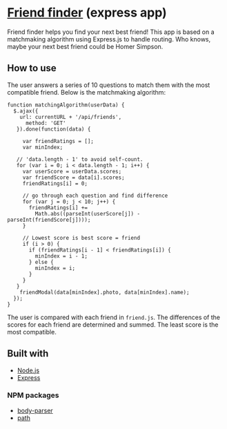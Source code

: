 # [Friend finder](https://simpson-finder.herokuapp.com/) (express app)
Friend finder helps you find your next best friend! This app is based on a matchmaking algorithm using Express.js to handle routing. Who knows, maybe your next best friend could be Homer Simpson.

## How to use
The user answers a series of 10 questions to match them with the most compatible friend. Below is the matchmaking algorithm:
```
function matchingAlgorithm(userData) {
  $.ajax({
    url: currentURL + '/api/friends',
      method: 'GET'
   }).done(function(data) {

     var friendRatings = [];
     var minIndex;

   // 'data.length - 1' to avoid self-count.
   for (var i = 0; i < data.length - 1; i++) {
     var userScore = userData.scores;
     var friendScore = data[i].scores;
     friendRatings[i] = 0;

     // go through each question and find difference
     for (var j = 0; j < 10; j++) {
       friendRatings[i] +=
         Math.abs((parseInt(userScore[j]) - parseInt(friendScore[j])));
     }

     // Lowest score is best score = friend
     if (i > 0) {
       if (friendRatings[i - 1] < friendRatings[i]) {
         minIndex = i - 1;
       } else {
         minIndex = i;
       }
     }
   }
    friendModal(data[minIndex].photo, data[minIndex].name);
  });
}
```
The user is compared with each friend in `friend.js`. The differences of the scores for each friend are determined and summed. The least score is the most compatible.
## Built with
* [Node.js](https://nodejs.org/en/)
* [Express](https://expressjs.com/)
### NPM packages
* [body-parser](https://www.npmjs.com/package/body-parser)
* [path](https://www.npmjs.com/package/path)
